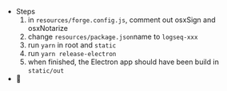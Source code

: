 - Steps
  1. in `resources/forge.config.js`, comment out osxSign and osxNotarize
  2. change `resources/package.json`name to `logseq-xxx`
  3. run `yarn` in root and `static`
  4. run `yarn release-electron`
  5. when finished, the Electron app should have been build in `static/out`
- 🎉